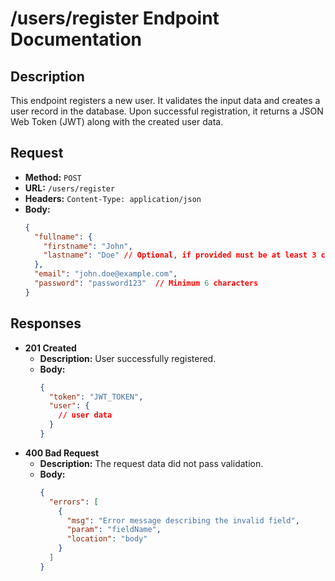 # /users/register Endpoint Documentation

## Description
This endpoint registers a new user. It validates the input data and creates a user record in the database. Upon successful registration, it returns a JSON Web Token (JWT) along with the created user data.

## Request
- **Method:** `POST`
- **URL:** `/users/register`
- **Headers:** `Content-Type: application/json`
- **Body:** 
  ```json
  {
    "fullname": {
      "firstname": "John",
      "lastname": "Doe" // Optional, if provided must be at least 3 characters
    },
    "email": "john.doe@example.com",
    "password": "password123"  // Minimum 6 characters
  }
  ```

## Responses
- **201 Created**
  - **Description:** User successfully registered.
  - **Body:**
    ```json
    {
      "token": "JWT_TOKEN",
      "user": {
        // user data
      }
    }
    ```
- **400 Bad Request**
  - **Description:** The request data did not pass validation.
  - **Body:**
    ```json
    {
      "errors": [
        {
          "msg": "Error message describing the invalid field",
          "param": "fieldName",
          "location": "body"
        }
      ]
    }
    ```
